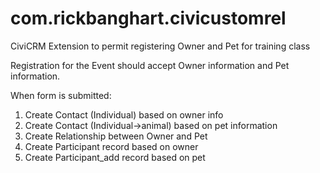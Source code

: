# com.rickbanghart.civicustomrel
CiviCRM Extension to permit registering Owner and Pet for training class

Registration for the Event should accept Owner information and Pet information. 

When form is submitted:

1. Create Contact (Individual) based on owner info
2. Create Contact (Individual->animal) based on pet information
3. Create Relationship between Owner and Pet
4. Create Participant record based on owner
5. Create Participant_add record based on pet
